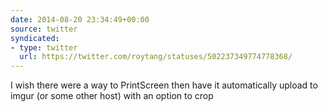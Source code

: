 ```yaml
---
date: 2014-08-20 23:34:49+00:00
source: twitter
syndicated:
- type: twitter
  url: https://twitter.com/roytang/statuses/502237349774778368/
---
```


I wish there were a way to PrintScreen then have it automatically upload to imgur (or some other host) with an option to crop